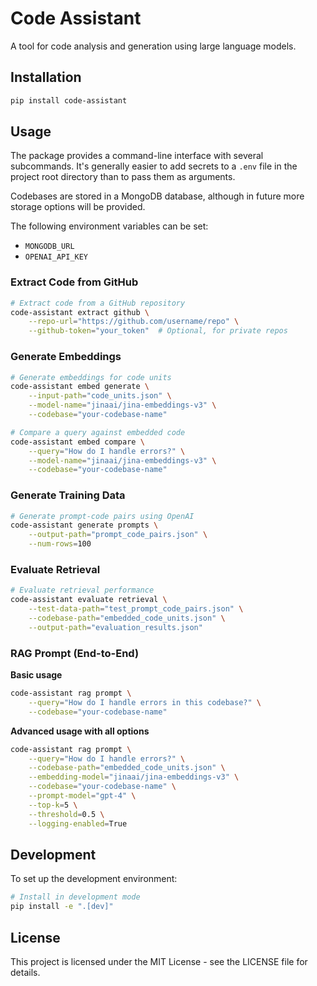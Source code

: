 # Code Assistant

A tool for code analysis and generation using large language models.

## Installation

```bash
pip install code-assistant
```

## Usage

The package provides a command-line interface with several subcommands.
It's generally easier to add secrets to a `.env` file in the project root directory than to pass them as arguments.

Codebases are stored in a MongoDB database, although in future more storage options will be provided.

The following environment variables can be set:
- `MONGODB_URL`
- `OPENAI_API_KEY`

### Extract Code from GitHub

```bash
# Extract code from a GitHub repository
code-assistant extract github \
    --repo-url="https://github.com/username/repo" \
    --github-token="your_token"  # Optional, for private repos
```

### Generate Embeddings

```bash
# Generate embeddings for code units
code-assistant embed generate \
    --input-path="code_units.json" \
    --model-name="jinaai/jina-embeddings-v3" \
    --codebase="your-codebase-name"

# Compare a query against embedded code
code-assistant embed compare \
    --query="How do I handle errors?" \
    --model-name="jinaai/jina-embeddings-v3" \
    --codebase="your-codebase-name"
```

### Generate Training Data

```bash
# Generate prompt-code pairs using OpenAI
code-assistant generate prompts \
    --output-path="prompt_code_pairs.json" \
    --num-rows=100
```

### Evaluate Retrieval

```bash
# Evaluate retrieval performance
code-assistant evaluate retrieval \
    --test-data-path="test_prompt_code_pairs.json" \
    --codebase-path="embedded_code_units.json" \
    --output-path="evaluation_results.json"
```

### RAG Prompt (End-to-End)

**Basic usage**
```bash
code-assistant rag prompt \
    --query="How do I handle errors in this codebase?" \
    --codebase="your-codebase-name"
```

**Advanced usage with all options**
```bash
code-assistant rag prompt \
    --query="How do I handle errors?" \
    --codebase-path="embedded_code_units.json" \
    --embedding-model="jinaai/jina-embeddings-v3" \
    --codebase="your-codebase-name" \
    --prompt-model="gpt-4" \
    --top-k=5 \
    --threshold=0.5 \
    --logging-enabled=True
```

## Development

To set up the development environment:

```bash
# Install in development mode
pip install -e ".[dev]"
```

## License

This project is licensed under the MIT License - see the LICENSE file for details.